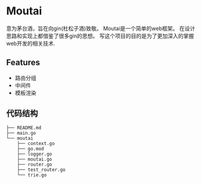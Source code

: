 # Moutai 
意为茅台酒，旨在向gin(杜松子酒)致敬。
Moutai是一个简单的web框架。
在设计思路和实现上都借鉴了很多gin的思想。
写这个项目的目的是为了更加深入的掌握web开发的相关技术.
## Features
* 路由分组
* 中间件
* 模板渲染
## 代码结构
```
├── README.md
├── main.go
└── moutai
    ├── context.go
    ├── go.mod
    ├── logger.go
    ├── moutai.go
    ├── router.go
    ├── test_router.go
    └── trie.go
```